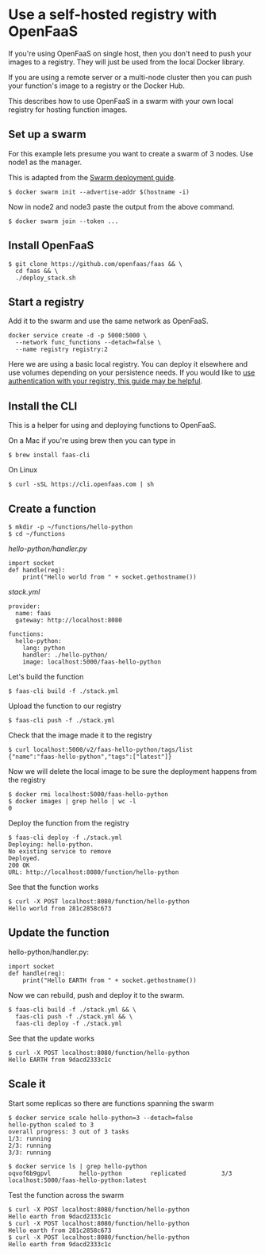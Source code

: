 # Use a self-hosted registry with OpenFaaS

If you're using OpenFaaS on single host, then you don't need to push your images to a registry. They will just be used from the local Docker library.

If you are using a remote server or a multi-node cluster then you can push your function's image to a registry or the Docker Hub.

This describes how to use OpenFaaS in a swarm with your own local registry for hosting function images.

## Set up a swarm

For this example lets presume you want to create a swarm of 3 nodes. Use node1 as the manager.

This is adapted from the [Swarm deployment guide](https://github.com/openfaas/faas/blob/master/guide/deployment_swarm.md).

```
$ docker swarm init --advertise-addr $(hostname -i)
```

Now in node2 and node3 paste the output from the above command.
```
$ docker swarm join --token ...
```

## Install OpenFaaS
```
$ git clone https://github.com/openfaas/faas && \
  cd faas && \
  ./deploy_stack.sh
```

## Start a registry

Add it to the swarm and use the same network as OpenFaaS.

```
docker service create -d -p 5000:5000 \
  --network func_functions --detach=false \
  --name registry registry:2
```

Here we are using a basic local registry. You can deploy it elsewhere and use volumes depending on your persistence needs. If you would like to [use authentication with your registry, this guide may be helpful](https://github.com/openfaas/faas/blob/master/docs/managing-images.md#deploy-your-own-private-docker-registry).


## Install the CLI

This is a helper for using and deploying functions to OpenFaaS.

On a Mac if you're using brew then you can type in
```
$ brew install faas-cli
```

On Linux

```
$ curl -sSL https://cli.openfaas.com | sh
```

## Create a function

```
$ mkdir -p ~/functions/hello-python
$ cd ~/functions
```

*hello-python/handler.py*
```
import socket
def handle(req):
    print("Hello world from " + socket.gethostname())
```

*stack.yml*
```
provider:  
  name: faas
  gateway: http://localhost:8080

functions:  
  hello-python:
    lang: python
    handler: ./hello-python/
    image: localhost:5000/faas-hello-python
```

Let's build the function
```
$ faas-cli build -f ./stack.yml
```

Upload the function to our registry
```
$ faas-cli push -f ./stack.yml
```

Check that the image made it to the registry
```
$ curl localhost:5000/v2/faas-hello-python/tags/list
{"name":"faas-hello-python","tags":["latest"]}
```

Now we will delete the local image to be sure the deployment happens from the registry
```
$ docker rmi localhost:5000/faas-hello-python
$ docker images | grep hello | wc -l
0
```

Deploy the function from the registry
```
$ faas-cli deploy -f ./stack.yml
Deploying: hello-python.  
No existing service to remove  
Deployed.  
200 OK  
URL: http://localhost:8080/function/hello-python  
```

See that the function works
```
$ curl -X POST localhost:8080/function/hello-python
Hello world from 281c2858c673
```

## Update the function

hello-python/handler.py:
```
import socket
def handle(req):
    print("Hello EARTH from " + socket.gethostname())
```
Now we can rebuild, push and deploy it to the swarm.
```
$ faas-cli build -f ./stack.yml && \
  faas-cli push -f ./stack.yml && \
  faas-cli deploy -f ./stack.yml
```

See that the update works
```
$ curl -X POST localhost:8080/function/hello-python
Hello EARTH from 9dacd2333c1c
```

## Scale it

Start some replicas so there are functions spanning the swarm
```
$ docker service scale hello-python=3 --detach=false
hello-python scaled to 3
overall progress: 3 out of 3 tasks
1/3: running
2/3: running
3/3: running

$ docker service ls | grep hello-python
oqvof6b9gpvl        hello-python        replicated          3/3                 localhost:5000/faas-hello-python:latest
```

Test the function across the swarm
```
$ curl -X POST localhost:8080/function/hello-python
Hello earth from 9dacd2333c1c
$ curl -X POST localhost:8080/function/hello-python
Hello earth from 281c2858c673
$ curl -X POST localhost:8080/function/hello-python
Hello earth from 9dacd2333c1c
```
